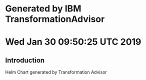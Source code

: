 # Generated by IBM TransformationAdvisor
# Wed Jan 30 09:50:25 UTC 2019
## Introduction

Helm Chart generated by Transformation Advisor

